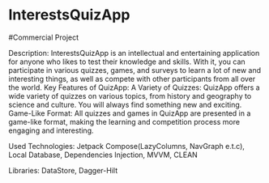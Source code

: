# InterestsQuizApp

#Сommercial Project

Description: InterestsQuizApp is an intellectual and entertaining application for anyone who likes to test their knowledge and skills. 
With it, you can participate in various quizzes, games, and surveys to learn a lot of new and interesting things, as well as compete with other participants from all over the world.
Key Features of QuizApp: 
A Variety of Quizzes: QuizApp offers a wide variety of quizzes on various topics, from history and geography to science and culture. You will always find something new and exciting.
Game-Like Format: All quizzes and games in QuizApp are presented in a game-like format, making the learning and competition process more engaging and interesting.

Used Technologies: Jetpack Compose(LazyColumns, NavGraph e.t.c), Local Database, Dependencies Injection, MVVM, CLEAN

Libraries: DataStore, Dagger-Hilt
